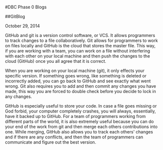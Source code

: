 #DBC Phase 0 Blogs

##GitBlog

October 29, 2014

GitHub and git is a version control software, or VCS. It allows programmers to track changes to a file collaboratively. Git allows for programmers to work on files locally and GitHub is the cloud that stores the master file. This way, if you are working with a team, you can work on a file without interfering with each other on your local machine and then push the changes to the cloud (GitHub) once you all agree that it is correct.

When you are working on your local machine (git), it only effects your specific version. If something goes wrong, like something is deleted or incorrectly added, you can go back to GitHub and see exactly what went wrong. Git also requires you to add and then commit any changes you have made, this way you are forced to double check before you decide to lock in any changes.

GitHub is especially useful to store your code. In case a file goes missing or God forbid, your computer completely crashes, you will always, essentially, have it backed up to GitHub. For a team of programmers working from different parts of the world, it is also extremely useful because you can do your end of the work from git and then merge each others contributions into one. While merging, GitHub also allows you to track each others' changes and if there are any conflicts, and then the team of programmers can communicate and figure out the best version.